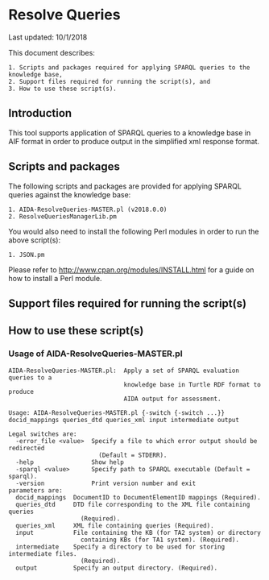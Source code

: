 # Resolve Queries

Last updated: 10/1/2018

This document describes:

	1. Scripts and packages required for applying SPARQL queries to the knowledge base,
	2. Support files required for running the script(s), and
	3. How to use these script(s).

## Introduction

This tool supports application of SPARQL queries to a knowledge base in AIF format in order to produce output in the simplified xml response format.

## Scripts and packages

The following scripts and packages are provided for applying SPARQL queries against the knowledge base:

	1. AIDA-ResolveQueries-MASTER.pl (v2018.0.0)
	2. ResolveQueriesManagerLib.pm

You would also need to install the following Perl modules in order to run the above script(s):

	1. JSON.pm

Please refer to http://www.cpan.org/modules/INSTALL.html for a guide on how to install a Perl module. 

## Support files required for running the script(s)

## How to use these script(s)

### Usage of AIDA-ResolveQueries-MASTER.pl

~~~
AIDA-ResolveQueries-MASTER.pl:  Apply a set of SPARQL evaluation queries to a
                                knowledge base in Turtle RDF format to produce
                                AIDA output for assessment.

Usage: AIDA-ResolveQueries-MASTER.pl {-switch {-switch ...}} docid_mappings queries_dtd queries_xml input intermediate output

Legal switches are:
  -error_file <value>  Specify a file to which error output should be redirected
                         (Default = STDERR).
  -help                Show help
  -sparql <value>      Specify path to SPARQL executable (Default = sparql).
  -version             Print version number and exit
parameters are:
  docid_mappings  DocumentID to DocumentElementID mappings (Required).
  queries_dtd     DTD file corresponding to the XML file containing queries
                    (Required).
  queries_xml     XML file containing queries (Required).
  input           File containing the KB (for TA2 system) or directory
                    containing KBs (for TA1 system). (Required).
  intermediate    Specify a directory to be used for storing intermediate files.
                    (Required).
  output          Specify an output directory. (Required).
~~~
